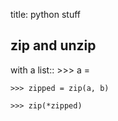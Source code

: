 title: python stuff

## zip and unzip

with a list::
    >>> a = 

    >>> zipped = zip(a, b)

    >>> zip(*zipped)
